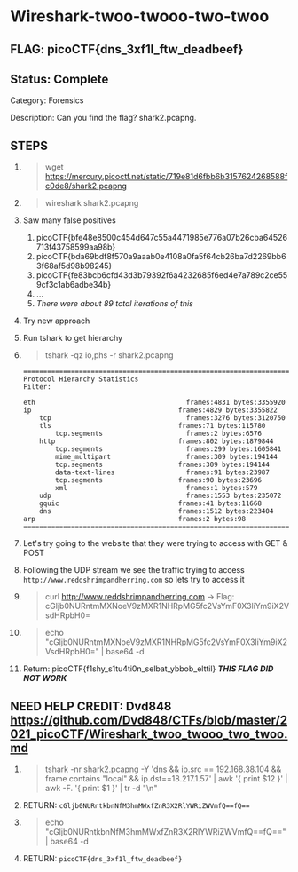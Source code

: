 # Wireshark-twoo-twooo-two-twoo

## FLAG: picoCTF{dns_3xf1l_ftw_deadbeef}

## Status: Complete

Category: Forensics

Description: Can you find the flag? shark2.pcapng.

## STEPS

1. > wget <https://mercury.picoctf.net/static/719e81d6fbb6b3157624268588fc0de8/shark2.pcapng>
2. > wireshark shark2.pcapng
3. Saw many false positives
   1. picoCTF{bfe48e8500c454d647c55a4471985e776a07b26cba64526713f43758599aa98b}
   2. picoCTF{bda69bdf8f570a9aaab0e4108a0fa5f64cb26ba7d2269bb63f68af5d98b98245}
   3. picoCTF{fe83bcb6cfd43d3b79392f6a4232685f6ed4e7a789c2ce559cf3c1ab6adbe34b}
   4. ...
   5. *There were about 89 total iterations of this*
4. Try new approach
5. Run tshark to get hierarchy
6. > tshark -qz io,phs -r shark2.pcapng

    ```text
    ===================================================================
    Protocol Hierarchy Statistics
    Filter: 

    eth                                      frames:4831 bytes:3355920
    ip                                     frames:4829 bytes:3355822
        tcp                                  frames:3276 bytes:3120750
        tls                                frames:71 bytes:115780
            tcp.segments                     frames:2 bytes:6576
        http                               frames:802 bytes:1879844
            tcp.segments                     frames:299 bytes:1605841
            mime_multipart                   frames:309 bytes:194144
            tcp.segments                   frames:309 bytes:194144
            data-text-lines                  frames:91 bytes:23987
            tcp.segments                   frames:90 bytes:23696
            xml                              frames:1 bytes:579
        udp                                  frames:1553 bytes:235072
        gquic                              frames:41 bytes:11668
        dns                                frames:1512 bytes:223404
    arp                                    frames:2 bytes:98
    ===================================================================
    ```

7. Let's try going to the website that they were trying to access with GET & POST
8. Following the UDP stream we see the traffic trying to access `http://www.reddshrimpandherring.com` so lets try to access it
9. > curl <http://www.reddshrimpandherring.com> -> Flag: cGljb0NURntmMXNoeV9zMXR1NHRpMG5fc2VsYmF0X3liYm9iX2VsdHRpbH0=
10. > echo "cGljb0NURntmMXNoeV9zMXR1NHRpMG5fc2VsYmF0X3liYm9iX2VsdHRpbH0=" | base64 -d
11. Return: picoCTF{f1shy_s1tu4ti0n_selbat_ybbob_elttil} ***THIS FLAG DID NOT WORK***  

## NEED HELP CREDIT: Dvd848 <https://github.com/Dvd848/CTFs/blob/master/2021_picoCTF/Wireshark_twoo_twooo_two_twoo.md>

1. > tshark -nr shark2.pcapng -Y 'dns && ip.src == 192.168.38.104 && frame contains "local" && ip.dst==18.217.1.57' | awk '{ print $12 }' | awk -F. '{ print $1 }' | tr -d "\n"

2. RETURN: `cGljb0NURntkbnNfM3hmMWxfZnR3X2RlYWRiZWVmfQ==fQ==`
3. > echo "cGljb0NURntkbnNfM3hmMWxfZnR3X2RlYWRiZWVmfQ==fQ==" | base64 -d
4. RETURN: `picoCTF{dns_3xf1l_ftw_deadbeef}`
